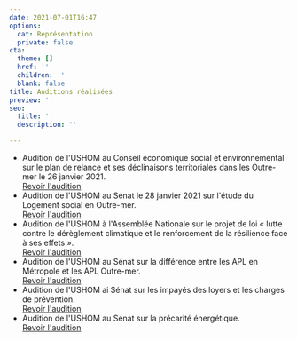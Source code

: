 ```yaml
---
date: 2021-07-01T16:47
options:
  cat: Représentation
  private: false
cta:
  theme: []
  href: ''
  children: ''
  blank: false
title: Auditions réalisées
preview: ''
seo:
  title: ''
  description: ''

---
```

* Audition de l'USHOM au Conseil économique social et environnemental sur le plan de relance et ses déclinaisons territoriales dans les Outre-mer le 26 janvier 2021.  
  [Revoir l'audition](# "Revoir l'audition")
* Audition de l'USHOM au Sénat le 28 janvier 2021 sur l'étude du Logement social en Outre-mer.  
  [Revoir l'audition](# "Revoir l'audition")
* Audition de l'USHOM à l'Assemblée Nationale sur le projet de loi « lutte contre le dérèglement climatique et le renforcement de la résilience face à ses effets ».  
  [Revoir l'audition](# "Revoir l'audition")
* Audition de l'USHOM au Sénat sur la différence entre les APL en Métropole et les APL Outre-mer.  
  [Revoir l'audition](# "Revoir l'audition")
* Audition de l'USHOM ai Sénat sur les impayés des loyers et les charges de prévention.  
  [Revoir l'audition](# "Revoir l'audition")
* Audition de l'USHOM au Sénat sur la précarité énergétique.  
  [Revoir l'audition](# "Revoir l'audition")